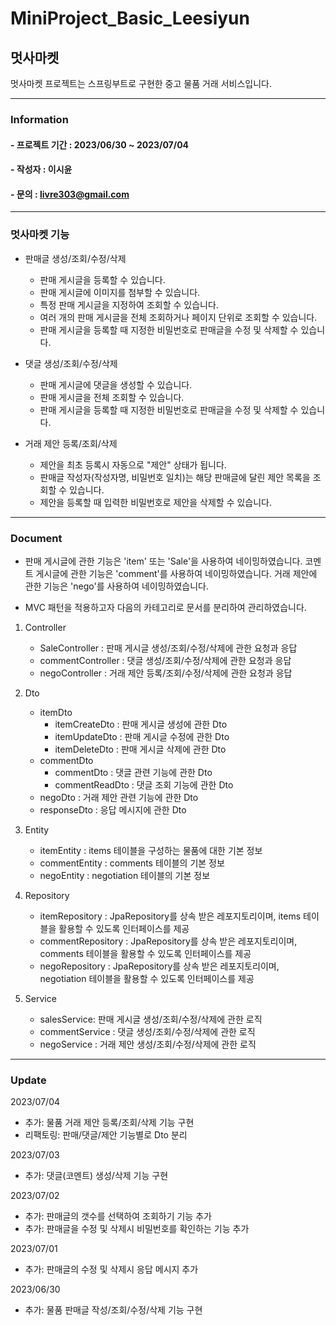 MiniProject_Basic_Leesiyun
==================================
## 멋사마켓
멋사마켓 프로젝트는 스프링부트로 구현한 중고 물품 거래 서비스입니다.

----------------------------------
### Information
#### - 프로젝트 기간 : 2023/06/30 ~ 2023/07/04
#### - 작성자 : 이시윤
#### - 문의 : livre303@gmail.com

----------------------------------
### 멋사마켓 기능
- 판매글 생성/조회/수정/삭제
   - 판매 게시글을 등록할 수 있습니다.
   - 판매 게시글에 이미지를 첨부할 수 있습니다.
   - 특정 판매 게시글을 지정하여 조회할 수 있습니다.
   - 여러 개의 판매 게시글을 전체 조회하거나 페이지 단위로 조회할 수 있습니다.
   - 판매 게시글을 등록할 때 지정한 비밀번호로 판매글을 수정 및 삭제할 수 있습니다.

- 댓글 생성/조회/수정/삭제
  - 판매 게시글에 댓글을 생성할 수 있습니다.
  - 판매 게시글을 전체 조회할 수 있습니다.
  - 판매 게시글을 등록할 때 지정한 비밀번호로 판매글을 수정 및 삭제할 수 있습니다.

- 거래 제안 등록/조회/삭제
    - 제안을 최초 등록시 자동으로 "제안" 상태가 됩니다.
    - 판매글 작성자(작성자명, 비밀번호 일치)는 해당 판매글에 달린 제안 목록을 조회할 수 있습니다.
    - 제안을 등록할 때 입력한 비밀번호로 제안을 삭제할 수 있습니다.

----------------------------------
### Document
- 판매 게시글에 관한 기능은 'item' 또는 'Sale'을 사용하여 네이밍하였습니다.
코멘트 게시글에 관한 기능은 'comment'를 사용하여 네이밍하였습니다.
거래 제안에 관한 기능은 'nego'를 사용하여 네이밍하였습니다.


- MVC 패턴을 적용하고자 다음의 카테고리로 문서를 분리하여 관리하였습니다.
1. Controller
   - SaleController : 판매 게시글 생성/조회/수정/삭제에 관한 요청과 응답
   - commentController : 댓글 생성/조회/수정/삭제에 관한 요청과 응답
   - negoController : 거래 제안 등록/조회/수정/삭제에 관한 요청과 응답
2. Dto
   - itemDto
      - itemCreateDto : 판매 게시글 생성에 관한 Dto
      - itemUpdateDto : 판매 게시글 수정에 관한 Dto
      - itemDeleteDto : 판매 게시글 삭제에 관한 Dto
   - commentDto
     - commentDto : 댓글 관련 기능에 관한 Dto
     - commentReadDto : 댓글 조회 기능에 관한 Dto
   - negoDto : 거래 제안 관련 기능에 관한 Dto
   - responseDto : 응답 메시지에 관한 Dto
     
3. Entity
   - itemEntity : items 테이블을 구성하는 물품에 대한 기본 정보
   - commentEntity : comments 테이블의 기본 정보
   - negoEntity : negotiation 테이블의 기본 정보
4. Repository
   - itemRepository : JpaRepository를 상속 받은 레포지토리이며,
 items 테이블을 활용할 수 있도록 인터페이스를 제공
   - commentRepository : JpaRepository를 상속 받은 레포지토리이며,
 comments 테이블을 활용할 수 있도록 인터페이스를 제공
   - negoRepository : JpaRepository를 상속 받은 레포지토리이며,
 negotiation 테이블을 활용할 수 있도록 인터페이스를 제공
5. Service
   - salesService: 판매 게시글 생성/조회/수정/삭제에 관한 로직
   - commentService : 댓글 생성/조회/수정/삭제에 관한 로직
   - negoService : 거래 제안 생성/조회/수정/삭제에 관한 로직

----------------------------------
### Update
 
2023/07/04
- 추가: 물품 거래 제안 등록/조회/삭제 기능 구현
- 리팩토링: 판매/댓글/제안 기능별로 Dto 분리

2023/07/03
- 추가: 댓글(코멘트) 생성/삭제 기능 구현

2023/07/02
- 추가: 판매글의 갯수를 선택하여 조회하기 기능 추가
- 추가: 판매글을 수정 및 삭제시 비밀번호를 확인하는 기능 추가

2023/07/01
- 추가: 판매글의 수정 및 삭제시 응답 메시지 추가

2023/06/30
- 추가: 물품 판매글 작성/조회/수정/삭제 기능 구현

